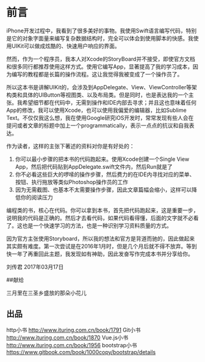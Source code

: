 
# 前言

iPhone开发过程中，我看到了很多美好的事物。我使用Swift语言编写代码，特别是它的对象字面量来编写复杂数据结构时，完全可以体会到使用脚本的快感。我使用UIKit可以做成炫酷的、快速用户响应的界面。

然而，作为一个程序员，我本人对Xcode的StoryBoard并不接受，即使官方文档和很多同行都推荐使用这样方式。使用它编写App，显著提高了我的学习成本，因为编写的教程都是长篇的操作流程。这让我觉得我被变成了一个操作员了。

所以这本书是讲解UIKit的，会涉及到AppDelegate、View、ViewController等架构类和具体的UIButton等视图类、以及布局类。但是同时，也是表达我的一个主张。我希望细节都在代码中，无需到操作和IDE内部去寻求；并且这也意味着任何App的修改，我可以使用Xcode，也可以使用我偏爱的编辑器，比如Sublime Text。不仅仅我这么想，我在使用Google研究iOS开发时，常常发现有些人会在提问或者文章的标题中加上一个programmatically，表示一点点的抗议和自我表达。

作为读者，这样的主张下著述的资料对你是有好处的：

1. 你可以最小步骤的把本书的代码跑起来。使用Xcode创建一个Single View App，然后把代码贴到AppDelegate.swift文件内，然后Run就是了
2. 你不必看这些巨大的啰嗦的操作步骤，然后费力的在IDE内寻找对应的菜单、按钮、执行拖放等类似Photoshop操作员的工作
3. 因为无需截图、也基本不太需要操作步骤，因此文章篇幅会缩小，这样可以降低你的阅读压力

编程类的书，核心在代码。你可以拿到本书，首先把代码跑起来，这是重要一步，说明我的代码是正确的。然后才去看代码，如果代码看得懂，后面的文字就不必看了。这也是一个快速学习的方法，也是一种识别学习资料质量的方式。

因为官方主张使用Storyboard，所以我的想法和官方是背道而驰的，因此做起来其实颇有难度。第一次尝试是在2016年1月时，但是几个月后就不得不放弃。等到快一年了再重回此主题，我发现如有神助，因此发奋写作完成本书并分享给你。


刘传君 
2017年03月17日 

##献给

三月里在三圣乡盛放的那朵小花儿

## 出品

http小书 http://www.ituring.com.cn/book/1791
Git小书  http://www.ituring.com.cn/book/1870
Vue.js小书 http://www.ituring.com.cn/book/1956
bootstrap小书 https://www.gitbook.com/book/1000copy/bootstrap/details
